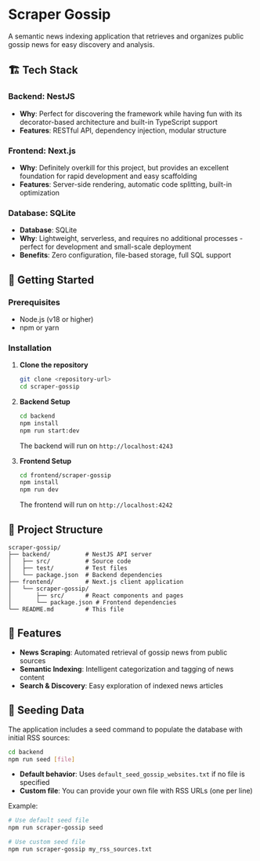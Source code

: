 # Scraper Gossip

A semantic news indexing application that retrieves and organizes public gossip news for easy discovery and analysis.

## 🏗️ Tech Stack

### Backend: NestJS
- **Why**: Perfect for discovering the framework while having fun with its decorator-based architecture and built-in TypeScript support
- **Features**: RESTful API, dependency injection, modular structure

### Frontend: Next.js
- **Why**: Definitely overkill for this project, but provides an excellent foundation for rapid development and easy scaffolding
- **Features**: Server-side rendering, automatic code splitting, built-in optimization

### Database: SQLite
- **Database**: SQLite
- **Why**: Lightweight, serverless, and requires no additional processes - perfect for development and small-scale deployment
- **Benefits**: Zero configuration, file-based storage, full SQL support

## 🚀 Getting Started

### Prerequisites
- Node.js (v18 or higher)
- npm or yarn

### Installation

1. **Clone the repository**
   ```bash
   git clone <repository-url>
   cd scraper-gossip
   ```

2. **Backend Setup**
   ```bash
   cd backend
   npm install
   npm run start:dev
   ```
   The backend will run on `http://localhost:4243`

3. **Frontend Setup**
   ```bash
   cd frontend/scraper-gossip
   npm install
   npm run dev
   ```
   The frontend will run on `http://localhost:4242`

## 📁 Project Structure

```
scraper-gossip/
├── backend/          # NestJS API server
│   ├── src/          # Source code
│   ├── test/         # Test files
│   └── package.json  # Backend dependencies
├── frontend/         # Next.js client application
│   └── scraper-gossip/
│       ├── src/      # React components and pages
│       └── package.json # Frontend dependencies
└── README.md         # This file
```

## 🎯 Features

- **News Scraping**: Automated retrieval of gossip news from public sources
- **Semantic Indexing**: Intelligent categorization and tagging of news content
- **Search & Discovery**: Easy exploration of indexed news articles

## 🌱 Seeding Data

The application includes a seed command to populate the database with initial RSS sources:

```bash
cd backend
npm run seed [file]
```

- **Default behavior**: Uses `default_seed_gossip_websites.txt` if no file is specified
- **Custom file**: You can provide your own file with RSS URLs (one per line)

Example:
```bash
# Use default seed file
npm run scraper-gossip seed

# Use custom seed file
npm run scraper-gossip my_rss_sources.txt
```
